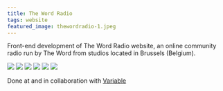 ```yaml
---
title: The Word Radio
tags: website
featured_image: thewordradio-1.jpeg
---
```


Front-end development of The Word Radio website, an online community radio run by The Word from studios located in Brussels (Belgium).

![](desktop:thewordradio-1.jpeg:flux)
![](mobile:thewordradio-2.jpeg)
![](mobile:thewordradio-3.jpeg)
![](mobile:thewordradio-4.jpeg)
![](desktop:thewordradio-5.jpeg)
![](desktop:thewordradio-6.jpeg)

Done at and in collaboration with [Variable](http://www.variable.club/)
